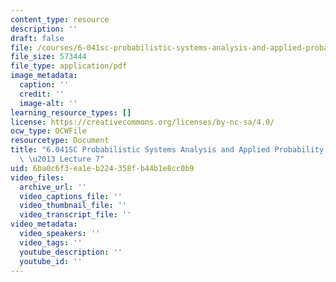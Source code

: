 ```yaml
---
content_type: resource
description: ''
draft: false
file: /courses/6-041sc-probabilistic-systems-analysis-and-applied-probability-fall-2013/6ba0c6f3ea1eb224358fb44b1e8cc0b9_MIT6_041SCF13_lec07_300k.mp4.pdf
file_size: 573444
file_type: application/pdf
image_metadata:
  caption: ''
  credit: ''
  image-alt: ''
learning_resource_types: []
license: https://creativecommons.org/licenses/by-nc-sa/4.0/
ocw_type: OCWFile
resourcetype: Document
title: "6.041SC Probabilistic Systems Analysis and Applied Probability, Fall 2013Transcript\
  \ \u2013 Lecture 7"
uid: 6ba0c6f3-ea1e-b224-358f-b44b1e8cc0b9
video_files:
  archive_url: ''
  video_captions_file: ''
  video_thumbnail_file: ''
  video_transcript_file: ''
video_metadata:
  video_speakers: ''
  video_tags: ''
  youtube_description: ''
  youtube_id: ''
---
```

